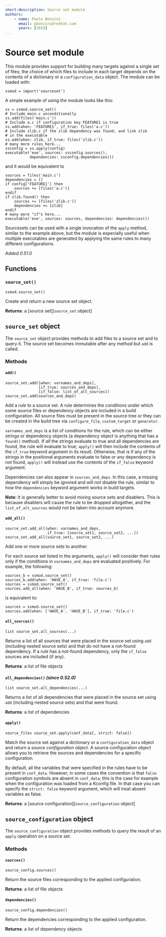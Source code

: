 ```yaml
---
short-description: Source set module
authors:
    - name: Paolo Bonzini
      email: pbonzini@redhat.com
      years: [2019]
...
```


# Source set module

This module provides support for building many targets against a
single set of files; the choice of which files to include in each
target depends on the contents of a dictionary or a
`configuration_data` object. The module can be loaded with:

```meson
ssmod = import('sourceset')
```

A simple example of using the module looks like this:

```meson
ss = ssmod.source_set()
# Include main.c unconditionally
ss.add(files('main.c'))
# Include a.c if configuration key FEATURE1 is true
ss.add(when: 'FEATURE1', if_true: files('a.c'))
# Include zlib.c if the zlib dependency was found, and link zlib
# in the executable
ss.add(when: zlib, if_true: files('zlib.c'))
# many more rules here...
ssconfig = ss.apply(config)
executable('exe', sources: ssconfig.sources(),
           dependencies: ssconfig.dependencies())
```

and it would be equivalent to

```meson
sources = files('main.c')
dependencies = []
if config['FEATURE1'] then
    sources += [files('a.c')]
endif
if zlib.found() then
    sources += [files('zlib.c')]
    dependencies += [zlib]
endif
# many more "if"s here...
executable('exe', sources: sources, dependencies: dependencies())
```

Sourcesets can be used with a single invocation of the `apply` method,
similar to the example above, but the module is especially useful when
multiple executables are generated by applying the same rules to many
different configurations.

*Added 0.51.0*

## Functions

### `source_set()`

```meson
ssmod.source_set()
```

Create and return a new source set object.

**Returns**: a [source set][`source_set` object]

## `source_set` object

The `source_set` object provides methods to add files to a source set
and to query it. The source set becomes immutable after any method but
`add` is called.

### Methods

#### `add()`

```meson
source_set.add([when: varnames_and_deps],
               [if_true: sources_and_deps],
               [if_false: list_of_alt_sources])
source_set.add(sources_and_deps)
```

Add a *rule* to a source set. A rule determines the conditions under
which some source files or dependency objects are included in a build
configuration. All source files must be present in the source tree or
they can be created in the build tree via `configure_file`,
`custom_target` or `generator`.

`varnames_and_deps` is a list of conditions for the rule, which can be
either strings or dependency objects (a dependency object is anything
that has a `found()` method). If *all* the strings evaluate to true
and all dependencies are found, the rule will evaluate to true;
`apply()` will then include the contents of the `if_true` keyword
argument in its result. Otherwise, that is if any of the strings in
the positional arguments evaluate to false or any dependency is not
found, `apply()` will instead use the contents of the `if_false`
keyword argument.

Dependencies can also appear in `sources_and_deps`. In this case, a
missing dependency will simply be ignored and will *not* disable the
rule, similar to how the `dependencies` keyword argument works in
build targets.

**Note**: It is generally better to avoid mixing source sets and
disablers. This is because disablers will cause the rule to be dropped
altogether, and the `list_of_alt_sources` would not be taken into
account anymore.

#### `add_all()`

```meson
source_set.add_all(when: varnames_and_deps,
                   if_true: [source_set1, source_set2, ...])
source_set.add_all(source_set1, source_set2, ...)
```

Add one or more source sets to another.

For each source set listed in the arguments, `apply()` will consider
their rules only if the conditions in `varnames_and_deps` are
evaluated positively. For example, the following:

```meson
sources_b = ssmod.source_set()
sources_b.add(when: 'HAVE_A', if_true: 'file.c')
sources = ssmod.source_set()
sources.add_all(when: 'HAVE_B', if_true: sources_b)
```

is equivalent to:

```meson
sources = ssmod.source_set()
sources.add(when: ['HAVE_A', 'HAVE_B'], if_true: 'file.c')
```

#### `all_sources()`

```meson
list source_set.all_sources(...)
```

Returns a list of all sources that were placed in the source set using
`add` (including nested source sets) and that do not have a not-found
dependency. If a rule has a not-found dependency, only the `if_false`
sources are included (if any).

**Returns**: a list of file objects

#### `all_dependencies()` *(since 0.52.0)*

```meson
list source_set.all_dependencies(...)
```

Returns a list of all dependencies that were placed in the source set
using `add` (including nested source sets) and that were found.

**Returns**: a list of dependencies

#### `apply()`

```meson
source_files source_set.apply(conf_data[, strict: false])
```

Match the source set against a dictionary or a `configuration_data`
object and return a *source configuration* object. A source
configuration object allows you to retrieve the sources and
dependencies for a specific configuration.

By default, all the variables that were specified in the rules have to
be present in `conf_data`. However, in some cases the convention is
that `false` configuration symbols are absent in `conf_data`; this is
the case for example when the configuration was loaded from a Kconfig
file. In that case you can specify the `strict: false` keyword
argument, which will treat absent variables as false.

**Returns**: a [source configuration][`source_configuration` object]

## `source_configuration` object

The `source_configuration` object provides methods to query the result of an
`apply` operation on a source set.

### Methods

#### `sources()`

```meson
source_config.sources()
```

Return the source files corresponding to the applied configuration.

**Returns**: a list of file objects

#### `dependencies()`

```meson
source_config.dependencies()
```

Return the dependencies corresponding to the applied configuration.

**Returns**: a list of dependency objects
